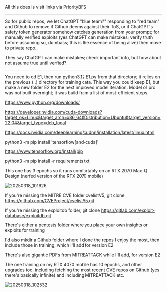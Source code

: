 All this does is visit links via PriorityBFS

----

So for public repos, we let ChatGPT "blue team?" responding to "red team" and Github to remove if Github deems against their ToS, or if ChatGPT's safety token generator somehow catches generation from your prompt; for manually verified exploits (yes ChatGPT can make mistakes; verify truth before assuming so, dumbass; this is the essence of being alive) then move to private repo.. 

They say ChatGPT can make mistakes; check important info, but how about not assume true until verfied?

----




You need to cd E1, then run python3.12 E1.py from that directory; it relies on the previous (..) directory for training data. This way you could keep E1, but make a new folder E2 for the next improved model iteration. Model o1 pro was not built overnight; it was build from a list of most-efficient steps.

https://www.python.org/downloads/

https://developer.nvidia.com/cuda-downloads?target_os=Linux&target_arch=x86_64&Distribution=Ubuntu&target_version=22.04&target_type=deb_local

https://docs.nvidia.com/deeplearning/cudnn/installation/latest/linux.html

python3 -m pip install 'tensorflow[and-cuda]'

https://www.tensorflow.org/install/pip

python3 -m pip install -r requirements.txt

This one has 3 epochs so it runs comfortably on an RTX 2070 Max-Q Design (nerfed version of the RTX 2070 mobile)

![20250318_101626](https://github.com/user-attachments/assets/bb72818d-1574-4b3a-a5c9-4a403c5f6948)

If you're missing the MITRE CVE folder cvelistV5, git clone https://github.com/CVEProject/cvelistV5.git

If you're missing the exploitdb folder, git clone https://gitlab.com/exploit-database/exploitdb.git

There's either a pentests folder where you place your own insights or exploits for training

I'd also mkdir a Github folder where I clone the repos I enjoy the most, then include those in training, which I'll add for version E2

There's also gigantic PDFs from MITREATTACK while I'll add, for version E2


The one training on my RTX 4070 mobile has 10 epochs, and other upgrades too, including fetching the most recent CVE repos on Github (yes there's basically infinite) and including MITREATTACK etc.

![20250318_102532](https://github.com/user-attachments/assets/d643e327-1cb7-4ca6-bd31-360742619685)


